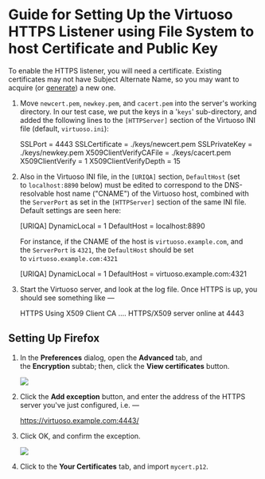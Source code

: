 # Guide for Setting Up the Virtuoso HTTPS Listener using File System to host Certificate and Public Key

To enable the HTTPS listener, you will need a certificate. Existing certificates may not have Subject Alternate Name, so you may want to acquire (or [generate](https://vos.openlinksw.com/dataspace/owiki/wiki/VOS/VirtGenerateX509Cert)) a new one.

1. Move `newcert.pem`, `newkey.pem`, and `cacert.pem` into the server's working directory. In our test case, we put the keys in a '`keys`' sub-directory, and added the following lines to the `[HTTPServer]` section of the Virtuoso INI file (default, `virtuoso.ini`):  
    
      
    SSLPort                     = 4443
    SSLCertificate              = ./keys/newcert.pem
    SSLPrivateKey               = ./keys/newkey.pem
    X509ClientVerifyCAFile      = ./keys/cacert.pem
    X509ClientVerify            = 1
    X509ClientVerifyDepth       = 15
    
      
    
2. Also in the Virtuoso INI file, in the `[URIQA]` section, `DefaultHost` (set to `localhost:8890` below) must be edited to correspond to the DNS-resolvable host name ("CNAME") of the Virtuoso host, combined with the `ServerPort` as set in the `[HTTPServer]` section of the same INI file. Default settings are seen here:  
    
      
    [URIQA]
    DynamicLocal = 1
    DefaultHost  = localhost:8890
    
      
    For instance, if the CNAME of the host is `virtuoso.example.com`, and the `ServerPort` is `4321`, the `DefaultHost` should be set to `virtuoso.example.com:4321`  
    
      
    [URIQA]
    DynamicLocal = 1
    DefaultHost  = virtuoso.example.com:4321
    
      
    
3. Start the Virtuoso server, and look at the log file. Once HTTPS is up, you should see something like —  
    
      
    HTTPS Using X509 Client CA ....
    HTTPS/X509 server online at 4443
    
      
    

## Setting Up Firefox

1. In the **Preferences** dialog, open the **Advanced** tab, and the **Encryption** subtab; then, click the **View certificates** button.  
      
    ![](https://vos.openlinksw.com/owiki/wiki/VOS/VirtSetupSSLFileSystem/Picture_1.png)  
      
    
2. Click the **Add exception** button, and enter the address of the HTTPS server you've just configured, i.e. —  
    
      
    https://virtuoso.example.com:4443/
    
      
    
3. Click OK, and confirm the exception.  
      
    ![](https://vos.openlinksw.com/owiki/wiki/VOS/VirtSetupSSLFileSystem/Picture_2.png)  
      
    
4. Click to the **Your Certificates** tab, and import `mycert.p12`.